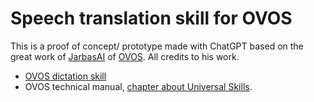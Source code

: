 # Speech translation skill for OVOS

This is a proof of concept/ prototype made with ChatGPT based on the great work of [JarbasAI](https://github.com/JarbasAl) of [OVOS](https://github.com/OpenVoiceOS). All credits to his work.

* [OVOS dictation skill](https://github.com/OpenVoiceOS/ovos-skill-dictation)
* OVOS technical manual, [chapter about Universal Skills](https://openvoiceos.github.io/ovos-technical-manual/universal_skills/).
